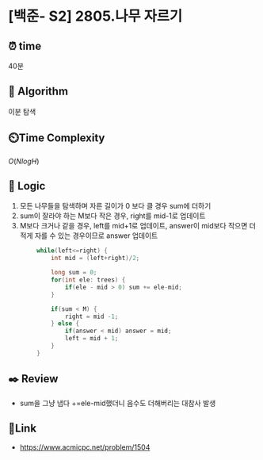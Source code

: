 # [백준- S2] 2805.나무 자르기

## ⏰  **time**
40분

## :pushpin: **Algorithm**
이분 탐색

## ⏲️**Time Complexity**
$O(N log H)$

## :round_pushpin: **Logic**
1. 모든 나무들을 탐색하며 자른 길이가 0 보다 클 경우 sum에 더하기
2. sum이 잘라야 하는 M보다 작은 경우, right를 mid-1로 업데이트
3. M보다 크거나 같을 경우, left를 mid+1로 업데이트, answer이 mid보다 작으면 더 적게 자를 수 있는 경우이므로 answer 업데이트
```java
        while(left<=right) {
            int mid = (left+right)/2;

            long sum = 0;
            for(int ele: trees) {
                if(ele - mid > 0) sum += ele-mid;
            }

            if(sum < M) {
                right = mid -1;
            } else {
                if(answer < mid) answer = mid;
                left = mid + 1;
            }
        }
```

## :black_nib: **Review**
- sum을 그냥 냅다 +=ele-mid했더니 음수도 더해버리는 대참사 발생


## 📡**Link**
- https://www.acmicpc.net/problem/1504
